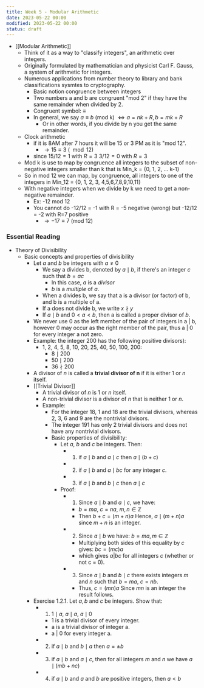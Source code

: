 ```yaml
---
title: Week 5 - Modular Arithmetic
date: 2023-05-22 00:00
modified: 2023-05-22 00:00
status: draft
---
```


* [[Modular Arithmetic]]
    * Think of it as a way to "classify integers", an arithmetic over integers.
    * Originally formulated by mathematician and physicist Carl F. Gauss, a system of arithmetic for integers.
    * Numerous applications from number theory to library and bank classifications sysmtes to cryptography.
        * Basic notion congruence between integers
        * Two numbers a and b are congruent "mod 2" if they have the same remainder when divided by 2.
        * Congruent symbol: $\equiv$
        * In general, we say $a \equiv b$ (mod k) $\Leftrightarrow a = nk + R, b=mk + R$
            * Or in other words, if you divide by n you get the same remainder.
    * Clock arithmetic
        * if it is 8AM after 7 hours it will be 15 or 3 PM as it is "mod 12".
            * $\rightarrow 15 \equiv 3$ $(\mod 12)$
        * since $15/12=1$ with $R=3$ $3/12=0$ with $R=3$
    * Mod k is use to map by congruence all integers to the subset of non-negative integers smaller than k that is Min_k = {0, 1, 2, ... k-1}
    * So in mod 12 we can map, by congruence, all integers to one of the integers in Min_12 = {0, 1, 2, 3, 4,5,6,7,8,9,10,11}
    * With negative integers when we divide by k we need to get a non-negative remainder.
        * Ex: -12 mod 12
        * You cannot do -12/12 = -1 with R = -5 negative (wrong) but -12/12 = -2 with R=7 positive
            * $\rightarrow -17 \equiv 7$ (mod 12)

### Essential Reading


* Theory of Divisibility
    * Basic concepts and properties of divisibility
        * Let $a$ and $b$ be integers with $a \ne  0$
            * We say a divides b, denoted by $a \mid b$, if there's an integer $c$ such that $b = ac$
                * In this case, $a$ is a *divisor*
                * $b$ is a *multiple* of $a$.
            * When a divides b, we say that a is a divisor (or factor) of b, and b is a multiple of a.
            * If a does not divide b, we write $x\nmid y$
            * If $a \mid b$ and $0 < a < b$, then a is called a proper divisor of $b$.
        * We never use 0 as the left member of the pair of integers in a | b, however 0 may occur as the right member of the pair, thus a | 0 for every integer a not zero.
        * Example: the integer 200 has the following positive divisors):
            * 1, 2, 4, 5, 8, 10, 20, 25, 40, 50, 100, 200:
                * $8 \mid 200$
                * $50 \mid 200$
                * $36 \nmid 200$
        * A divisor of $n$ is called a **trivial divisor of n** if it is either 1 or $n$ itself.
        * [[Trivial Divisor]]
            * A trivial divisor of $n$ is $1$ or $n$ itself.
            * A non-trivial divisor is a divisor of $n$ that is neither 1 or $n$.
            * Example:
                * For the integer 18, 1 and 18 are the trivial divisors, whereas 2, 3, 6 and 9 are the nontrivial divisors.
                * The integer 191 has only 2 trivial divisors and does not have any nontrivial divisors.
                * Basic properties of divisibility:
                    * Let $a$, $b$ and $c$ be integers. Then:
                        * 1) if $a \mid b$ and $a \mid c$ then $a \mid (b + c)$
                        * 2) if $a \mid b$ and $a \mid bc$ for any integer $c$.
                        * 3) if $a \mid b$ and $b \mid c$ then $a \mid c$
                    * Proof:
                        * 1) Since $a \mid b$ and $a \mid c$, we have:
                            * $b = ma$, $c = na$, $m, n \in \mathbb{Z}$
                            * Then $b + c = (m + n)a$ Hence, $a \mid (m + n)a$ since $m + n$ is an integer.
                        * 2) Since $a \mid b$ we have: $b = ma, m \in \mathbb{Z}$
                            * Multiplying both sides of this equality by $c$ gives: $bc = (mc)a$
                            * which gives $a | bc$ for all integers $c$ (whether or not c = 0).
                        * 3) Since $a \mid b$ and $b \mid c$ there exists integers $m$ and $n$ such that $b = ma$, $c = nb$.
                            * Thus, $c = (mn)a$ Since $mn$ is an integer the result follows.
        * Exercise 1.2.1. Let $a, b$ and $c$ be integers. Show that:
            * 1) $1 \mid a$, $a \mid a$, $a \mid 0$
                * 1 is a trivial divisor of every integer.
                * a is a trivial divisor of integer a.
                * a | 0 for every integer a.
            * 2) if $a \mid b$ and $b \mid a$ then $a = \pm b$
            * 3) if $a \mid b$ and $a \mid c$, then for all integers $m$ and $n$ we have $a \mid (mb + nc)$
            * 4) if $a \mid b$ and $a$ and $b$ are positive integers, then $a < b$
